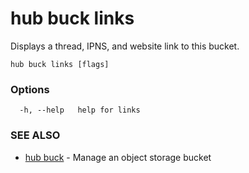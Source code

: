# hub buck links

Displays a thread, IPNS, and website link to this bucket.

```
hub buck links [flags]
```

### Options

```
  -h, --help   help for links
```

### SEE ALSO

* [hub buck](hub_buck.md)	 - Manage an object storage bucket
